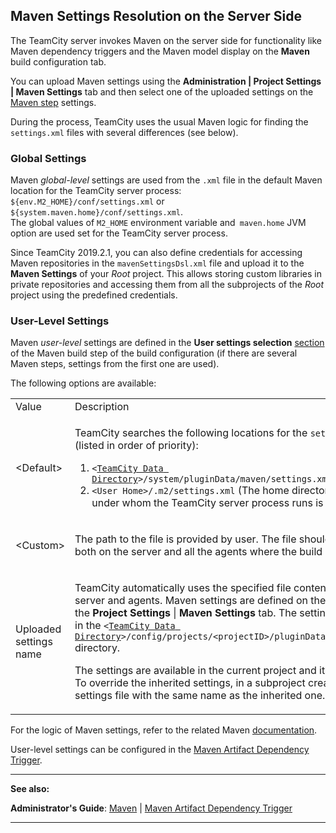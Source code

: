[//]: # (title: Maven Server-Side Settings)
[//]: # (auxiliary-id: Maven Server-Side Settings)

## Maven Settings Resolution on the Server Side

The TeamCity server invokes Maven on the server side for functionality like Maven dependency triggers and  the Maven model display on the __Maven__ build configuration tab.

You can upload Maven settings using the __Administration | Project Settings | Maven Settings__ tab and then select one of the uploaded settings on the [Maven step](maven.md) settings.

During the process, TeamCity uses the usual Maven logic for finding the `settings.xml` files with several differences (see below). 

### Global Settings

Maven _global-level_ settings are used from the `.xml` file in the default Maven location for the TeamCity server process: `${env.M2_HOME}/conf/settings.xml` or `${system.maven.home}/conf/settings.xml`.   
The global values of `M2_HOME` environment variable and` maven.home` JVM option are used set for the TeamCity server process.

Since TeamCity 2019.2.1, you can also define credentials for accessing Maven repositories in the `mavenSettingsDsl.xml` file and upload it to the __Maven Settings__ of your _Root_ project. This allows storing custom libraries in private repositories and accessing them from all the subprojects of the _Root_ project using the predefined credentials.

### User-Level Settings

Maven _user-level_ settings are defined in the __User settings selection__ [section](maven.md#User+Settings) of the Maven build step of the build configuration (if there are several Maven steps, settings from the first one are used).

The following options are available: 

<table><tr>

<td>
Value

</td>

<td>
Description

</td></tr><tr>

<td>
&lt;Default&gt;

</td>

<td>


TeamCity searches the following locations for the `settings.xml` file (listed in order of priority):

1. `<`[`TeamCity Data Directory`](teamcity-data-directory.md)`>/system/pluginData/maven/settings.xml`
2. `<User Home>/.m2/settings.xml` (The home directory of the user under whom the TeamCity server process runs is used)


</td></tr><tr>

<td>
&lt;Custom&gt;

</td>

<td>

The path to the file is provided by user. The file should be available both on the server and all the agents where the build will be run.


</td></tr><tr>

<td>
Uploaded settings name

</td>

<td>

TeamCity automatically uses the specified file content both on the server and agents. Maven settings are defined on the project level: the __Project Settings__ | __Maven Settings__ tab. The settings are stored in the `<`[`TeamCity Data Directory`](teamcity-data-directory.md)`>/config/projects/<projectID>/pluginData/mavenSettings` directory.

<note>

The settings are available in the current project and its subprojects. To override the inherited settings, in a subproject create a new settings file with the same name as the inherited one.
</note>

</td></tr></table>

For the logic of Maven settings, refer to the related Maven [documentation](http://maven.apache.org/settings.html).

User\-level settings can be configured in the [Maven Artifact Dependency Trigger](configuring-maven-triggers.md#Maven+Artifact+Dependency+Trigger).

 __  __
 
__See also:__

__Administrator's Guide__: [Maven](maven.md) | [Maven Artifact Dependency Trigger](configuring-maven-triggers.md)

__ __